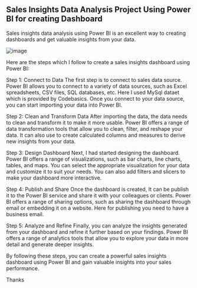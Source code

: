 ## Sales Insights Data Analysis Project Using Power BI for creating Dashboard

Sales insights data analysis using Power BI is an excellent way to creating dashboards and get valuable insights from your data. 

![image](https://user-images.githubusercontent.com/118778677/224081876-cb5af887-4613-4ce8-b1b7-363a39635678.png)


Here are the steps which I follow to create a sales insights dashboard using Power BI:

Step 1: Connect to Data
The first step is to connect to sales data source. Power BI allows you to connect to a variety of data sources, such as Excel spreadsheets, CSV files, SQL databases, etc. Here I used MySql dataet which is provided by Codebasics. Once you connect to your data source, you can start importing your data into Power BI.

Step 2: Clean and Transform Data
After importing the data, the data needs to clean and transform it to make it more usable. Power BI offers a range of data transformation tools that allow you to clean, filter, and reshape your data. It can also use to create calculated columns and measures to derive new insights from your data.

Step 3: Design Dashboard
Next, I had started designing the dashboard. Power BI offers a range of visualizations, such as bar charts, line charts, tables, and maps. You can select the appropriate visualization for your data and customize it to suit your needs. You can also add filters and slicers to make your dashboard more interactive.

Step 4: Publish and Share
Once the dashboard is created, It can be publish it to the Power BI service and share it with your colleagues or clients. Power BI offers a range of sharing options, such as sharing the dashboard through email or embedding it on a website. Here for publishing you need to have a business email.

Step 5: Analyze and Refine
Finally, you can analyze the insights generated from your dashboard and refine it further based on your findings. Power BI offers a range of analytics tools that allow you to explore your data in more detail and generate deeper insights.

By following these steps, you can create a powerful sales insights dashboard using Power BI and gain valuable insights into your sales performance.


Thanks
